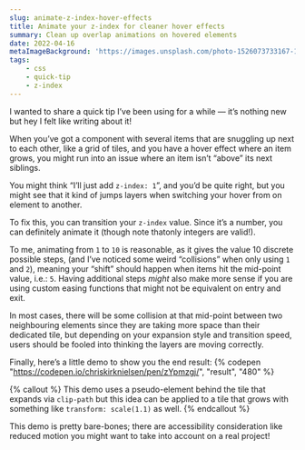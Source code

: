 ```yaml
---
slug: animate-z-index-hover-effects
title: Animate your z-index for cleaner hover effects
summary: Clean up overlap animations on hovered elements
date: 2022-04-16
metaImageBackground: 'https://images.unsplash.com/photo-1526073733167-1b6d55175336?ixlib=rb-1.2.1&ixid=MnwxMjA3fDB8MHxwaG90by1wYWdlfHx8fGVufDB8fHx8&auto=format&fit=crop&w=2670&q=80'
tags:
    - css
    - quick-tip
    - z-index
---
```


I wanted to share a quick tip I’ve been using for a while — it’s nothing new but hey I felt like writing about it!

When you’ve got a component with several items that are snuggling up next to each other, like a grid of tiles, and you have a hover effect where an item grows, you might run into an issue where an item isn’t “above” its next siblings.

You might think “I’ll just add `z-index: 1`”, and you’d be quite right, but you might see that it kind of jumps layers when switching your hover from on element to another.

To fix this, you can transition your `z-index` value. Since it’s a number, you can definitely animate it (though note thatonly integers are valid!).

To me, animating from `1` to `10` is reasonable, as it gives the value 10 discrete possible steps, (and I’ve noticed some weird “collisions” when only using `1` and `2`), meaning your “shift” should happen when items hit the mid-point value, i.e.: `5`. Having additional steps _might_ also make more sense if you are using custom easing functions that might not be equivalent on entry and exit.

In most cases, there will be some collision at that mid-point between two neighbouring elements since they are taking more space than their dedicated tile, but depending on your expansion style and transition speed, users should be fooled into thinking the layers are moving correctly.

Finally, here’s a little demo to show you the end result:
{% codepen "https://codepen.io/chriskirknielsen/pen/zYpmzgj/", "result", "480" %}

{% callout %} This demo uses a pseudo-element behind the tile that expands via `clip-path` but this idea can be applied to a tile that grows with something like `transform: scale(1.1)` as well. {% endcallout %}

This demo is pretty bare-bones; there are accessibility consideration like reduced motion you might want to take into account on a real project!
